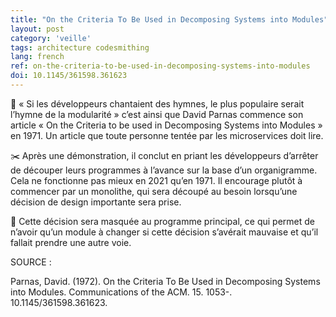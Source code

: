 ```yaml
---
title: "On the Criteria To Be Used in Decomposing Systems into Modules"
layout: post
category: 'veille'
tags: architecture codesmithing
lang: french
ref: on-the-criteria-to-be-used-in-decomposing-systems-into-modules
doi: 10.1145/361598.361623
---
```


🎺 « Si les développeurs chantaient des hymnes, le plus populaire serait l’hymne de la modularité » c’est ainsi que David Parnas commence son article « On the Criteria to be used in Decomposing Systems into Modules » en 1971. Un article que toute personne tentée par les microservices doit lire.  
  
✂️ Après une démonstration, il conclut en priant les développeurs d’arrêter de découper leurs programmes à l’avance sur la base d’un organigramme. Cela ne fonctionne pas mieux en 2021 qu’en 1971. Il encourage plutôt à commencer par un monolithe, qui sera découpé au besoin lorsqu’une décision de design importante sera prise.  
  
🔀 Cette décision sera masquée au programme principal, ce qui permet de n’avoir qu’un module à changer si cette décision s’avérait mauvaise et qu’il fallait prendre une autre voie.  
  
SOURCE :  
  
Parnas, David. (1972). On the Criteria To Be Used in Decomposing Systems into Modules. Communications of the ACM. 15. 1053-. 10.1145/361598.361623.